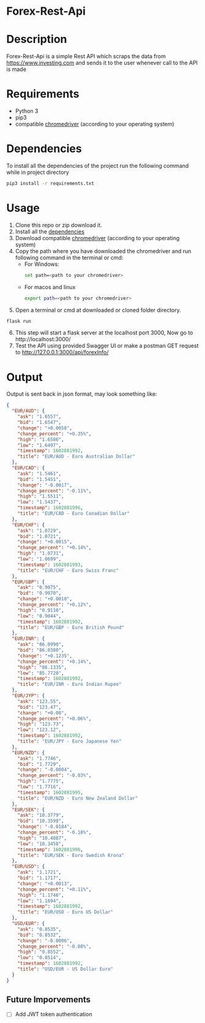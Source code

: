 # Forex-Rest-Api
# Description
Forex-Rest-Api is a simple Rest API which scraps the data from https://www.investing.com and sends it to the user whenever call to the API is made

# Requirements
- Python 3
- pip3
- compatible [chromedriver](https://chromedriver.chromium.org/downloads) (according to your operating system)

# Dependencies
To install all the dependencies of the project run the following command while in project directory
```bash
pip3 install -r requirements.txt
```

# Usage
1. Clone this repo or zip download it.
2. Install all the [dependencies](#dependencies)
3. Download compatible [chromedriver](https://chromedriver.chromium.org/downloads) (according to your operating system)
4. Copy the path where you have downloaded the chromedriver and run following command in the terminal or cmd:
    - For Windows:
        ```bash
        set path=<path to your chromedriver>
        ```
    - For macos and linux
         ```bash
        export path=<path to your chromedriver>
        ```
5. Open a terminal or cmd at downloaded or cloned folder directory.
```bash 
flask run
```
6. This step will start a flask server at the localhost port 3000, Now go to http://localhost:3000/
7. Test the API using provided Swagger UI or make a postman GET request to http://127.0.0.1:3000/api/forexInfo/

# Output
Output is sent back in json format, may look something like:
```json
{
  "EUR/AUD": {
    "ask": "1.6557",
    "bid": "1.6547",
    "change": "+0.0058",
    "change_percent": "+0.35%",
    "high": "1.6586",
    "low": "1.6497",
    "timestamp": 1602881992,
    "title": "EUR/AUD - Euro Australian Dollar"
  },
  "EUR/CAD": {
    "ask": "1.5461",
    "bid": "1.5451",
    "change": "-0.0017",
    "change_percent": "-0.11%",
    "high": "1.5511",
    "low": "1.5437",
    "timestamp": 1602881996,
    "title": "EUR/CAD - Euro Canadian Dollar"
  },
  "EUR/CHF": {
    "ask": "1.0729",
    "bid": "1.0721",
    "change": "+0.0015",
    "change_percent": "+0.14%",
    "high": "1.0731",
    "low": "1.0699",
    "timestamp": 1602881993,
    "title": "EUR/CHF - Euro Swiss Franc"
  },
  "EUR/GBP": {
    "ask": "0.9075",
    "bid": "0.9070",
    "change": "+0.0010",
    "change_percent": "+0.12%",
    "high": "0.9110",
    "low": "0.9044",
    "timestamp": 1602881992,
    "title": "EUR/GBP - Euro British Pound"
  },
  "EUR/INR": {
    "ask": "86.0990",
    "bid": "86.0380",
    "change": "+0.1235",
    "change_percent": "+0.14%",
    "high": "86.1335",
    "low": "85.7720",
    "timestamp": 1602881992,
    "title": "EUR/INR - Euro Indian Rupee"
  },
  "EUR/JYP": {
    "ask": "123.55",
    "bid": "123.47",
    "change": "+0.08",
    "change_percent": "+0.06%",
    "high": "123.73",
    "low": "123.12",
    "timestamp": 1602881992,
    "title": "EUR/JPY - Euro Japanese Yen"
  },
  "EUR/NZD": {
    "ask": "1.7746",
    "bid": "1.7729",
    "change": "-0.0004",
    "change_percent": "-0.03%",
    "high": "1.7775",
    "low": "1.7716",
    "timestamp": 1602881995,
    "title": "EUR/NZD - Euro New Zealand Dollar"
  },
  "EUR/SEK": {
    "ask": "10.3779",
    "bid": "10.3598",
    "change": "-0.0184",
    "change_percent": "-0.18%",
    "high": "10.4087",
    "low": "10.3458",
    "timestamp": 1602881996,
    "title": "EUR/SEK - Euro Swedish Krona"
  },
  "EUR/USD": {
    "ask": "1.1721",
    "bid": "1.1717",
    "change": "+0.0013",
    "change_percent": "+0.11%",
    "high": "1.1746",
    "low": "1.1694",
    "timestamp": 1602881992,
    "title": "EUR/USD - Euro US Dollar"
  },
  "USD/EUR": {
    "ask": "0.8535",
    "bid": "0.8532",
    "change": "-0.0006",
    "change_percent": "-0.08%",
    "high": "0.8552",
    "low": "0.8514",
    "timestamp": 1602881992,
    "title": "USD/EUR - US Dollar Euro"
  }
}
```
## Future Imporvements
- [ ] Add JWT token authentication
